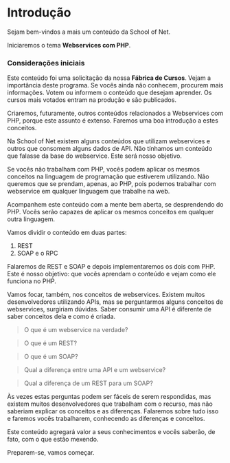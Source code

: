 # Introdução

Sejam bem-vindos a mais um conteúdo da School of Net.

Iniciaremos o tema **Webservices com PHP**.

### Considerações iniciais

Este conteúdo foi uma solicitação da nossa **Fábrica de Cursos**. Vejam a importância deste programa. Se vocês ainda não conhecem, procurem mais informações. Votem ou informem o conteúdo que desejam aprender. Os cursos mais votados entram na produção e são publicados.

Criaremos, futuramente, outros conteúdos relacionados a Webservices com PHP, porque este assunto é extenso. Faremos uma boa introdução a estes conceitos.

Na School of Net existem alguns conteúdos que utilizam webservices e outros que consomem alguns dados de API. Não tínhamos um conteúdo que falasse da base do webservice. Este será nosso objetivo.

Se vocês não trabalham com PHP, vocês podem aplicar os mesmos conceitos na linguagem de programação que estiverem utilizando. Não queremos que se prendam, apenas, ao PHP, pois podemos trabalhar com webservice em qualquer linguagem que trabalhe na web.

Acompanhem este conteúdo com a mente bem aberta, se desprendendo do PHP. Vocês serão capazes de aplicar os mesmos conceitos em qualquer outra linguagem.

Vamos dividir o conteúdo em duas partes:

1. REST
2. SOAP e o RPC

Falaremos de REST e SOAP e depois implementaremos os dois com PHP. Este é nosso objetivo: que vocês aprendam o conteúdo e vejam como ele funciona no PHP.

Vamos focar, também, nos conceitos de webservices. Existem muitos desenvolvedores utilizando APIs, mas se perguntarmos alguns conceitos de webservices, surgiriam dúvidas. Saber consumir uma API é diferente de saber conceitos dela e como é criada.

> O que é um webservice na verdade?

> O que é um REST?

> O que é um SOAP?

> Qual a diferença entre uma API e um webservice?

> Qual a diferença de um REST para um SOAP?

Às vezes estas perguntas podem ser fáceis de serem respondidas, mas existem muitos desenvolvedores que trabalham com o recurso, mas não saberiam explicar os conceitos e as diferenças. Falaremos sobre tudo isso e faremos vocês trabalharem, conhecendo as diferenças e conceitos.

Este conteúdo agregará valor a seus conhecimentos e vocês saberão, de fato, com o que estão mexendo.

Preparem-se, vamos começar.




